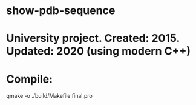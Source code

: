 # show-pdb-sequence
# University project. Created: 2015. Updated: 2020 (using modern C++)

# Compile:

qmake -o ./build/Makefile final.pro 
